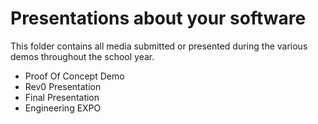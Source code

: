 # Presentations about your software

This folder contains all media submitted or presented during the various demos throughout the school year.
- Proof Of Concept Demo
- Rev0 Presentation
- Final Presentation
- Engineering EXPO